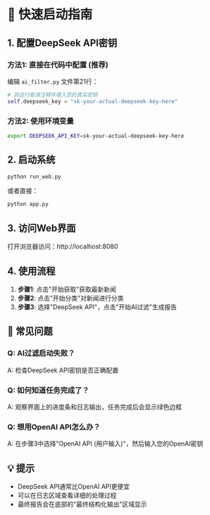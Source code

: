 # 🚀 快速启动指南

## 1. 配置DeepSeek API密钥

### 方法1: 直接在代码中配置 (推荐)

编辑 `ai_filter.py` 文件第21行：

```python
# 将这行取消注释并填入您的真实密钥
self.deepseek_key = "sk-your-actual-deepseek-key-here"
```

### 方法2: 使用环境变量

```bash
export DEEPSEEK_API_KEY=sk-your-actual-deepseek-key-here
```

## 2. 启动系统

```bash
python run_web.py
```

或者直接：

```bash
python app.py
```

## 3. 访问Web界面

打开浏览器访问：http://localhost:8080

## 4. 使用流程

1. **步骤1**: 点击"开始获取"获取最新新闻
2. **步骤2**: 点击"开始分类"对新闻进行分类  
3. **步骤3**: 选择"DeepSeek API"，点击"开始AI过滤"生成报告

## 🔧 常见问题

### Q: AI过滤启动失败？
A: 检查DeepSeek API密钥是否正确配置

### Q: 如何知道任务完成了？
A: 观察界面上的进度条和日志输出，任务完成后会显示绿色边框

### Q: 想用OpenAI API怎么办？
A: 在步骤3中选择"OpenAI API (用户输入)"，然后输入您的OpenAI密钥

## 💡 提示

- DeepSeek API通常比OpenAI API更便宜
- 可以在日志区域查看详细的处理过程
- 最终报告会在底部的"最终结构化输出"区域显示